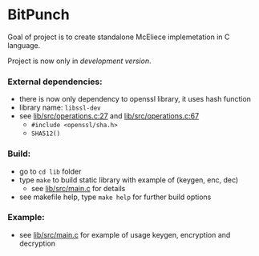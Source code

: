 BitPunch
========

Goal of project is to create standalone McEliece implemetation in C language.

Project is now only in *development version*.

### External dependencies:
  - there is now only dependency to openssl library, it uses hash function
  - library name: `libssl-dev`
  - see [lib/src/operations.c:27](lib/src/operations.c#L27) and [lib/src/operations.c:67](lib/src/operations.c#L67)
    - `#include <openssl/sha.h>`
    - `SHA512()`

### Build:
  - go to `cd lib` folder
  - type `make` to build static library with example of (keygen, enc, dec)
    - see [lib/src/main.c](lib/src/main.c) for details
  - see makefile help, type `make help` for further build options

### Example:
  - see [lib/src/main.c](lib/src/main.c) for example of usage keygen, encryption and decryption
